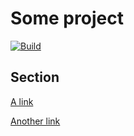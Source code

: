 # Some project

<!-- mdast-util-tight-comments -->
<!-- mdast-util-tight-comments -->

[![Build][3]][2]

## Section

<!-- mdast-util-tight-comments -->
<!-- mdast-util-tight-comments-start -->

[A link][1]

<!-- mdast-util-tight-comments-end -->

[Another link][1]

[1]: https://example.com
[2]: https://github.com/remarkjs/remark-defsplit/actions
[3]: https://github.com/remarkjs/remark-defsplit/workflows/main/badge.svg
